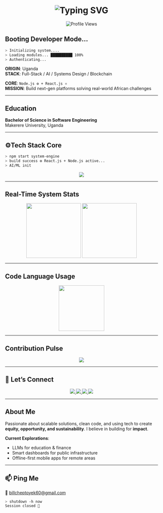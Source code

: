 <h1 align="center">
  <img src="https://readme-typing-svg.herokuapp.com?font=Fira+Code&weight=500&pause=1000&center=true&vCenter=true&width=435&lines=Hi%2C+I'm+Cheptoyek+Bill!;Software+Engineer;Innovation+%7C+Visionary;Building+Impactful+platforms+for+Africa" alt="Typing SVG" />
</h1>

<p align="center">
  <img src="https://komarev.com/ghpvc/?username=bill-cheptoyek&label=Profile%20Scans&color=00ff9f&style=flat-square" alt="Profile Views"/>
</p>

## Booting Developer Mode...

```bash
> Initializing system....
> Loading modules... ██████████ 100%
> Authenticating... 
```

**ORIGIN**: Uganda  
**STACK**: Full-Stack / AI / Systems Design / Blockchain

**CORE**: `Node.js ⚙️ + React.js ⚛`  
**MISSION**: Build next-gen platforms solving real-world African challenges

---

## Education

**Bachelor of Science in Software Engineering**  
Makerere University, Uganda

---

## ⚙Tech Stack Core

```bash
> npm start system-engine
> build success ⚙️ React.js + Node.js active...
> AI/ML init
```
<p align="center">
  <img src="https://skillicons.dev/icons?i=nodejs,react,python,js,java,vue,laravel,docker,git,github,vscode,androidstudio,postgres,mysql,jupyter" />
</p>

---

## Real-Time System Stats

<p align="center">
  <img src="https://github-readme-stats.vercel.app/api?username=bill-cheptoyek&show_icons=true&theme=tokyonight" height="180" />
  <img src="https://github-readme-streak-stats.herokuapp.com/?user=bill-cheptoyek&theme=tokyonight" height="180" />
</p>

---

## Code Language Usage

<p align="center">
  <img src="https://github-readme-stats.vercel.app/api/top-langs/?username=bill-cheptoyek&layout=compact&theme=tokyonight" height="150"/>
</p>

---

## Contribution Pulse

<p align="center">
  <img src="https://github-readme-activity-graph.vercel.app/graph?username=bill-cheptoyek&theme=tokyo-night&hide_border=true&area=true" />
</p>

---

## 🔌 Let’s Connect

<p align="center">
  <a href="https://www.linkedin.com/in/cheptoyekbill1" target="_blank">
    <img src="https://img.shields.io/badge/LinkedIn-0A66C2?style=for-the-badge&logo=linkedin&logoColor=white"/>
  </a>
  <a href="https://stackoverflow.com/users/yourprofile" target="_blank">
    <img src="https://img.shields.io/badge/StackOverflow-F58025?style=for-the-badge&logo=stack-overflow&logoColor=white"/>
  </a>
  <a href="https://www.kaggle.com/cheptoyekbill" target="_blank">
    <img src="https://img.shields.io/badge/Kaggle-20BEFF?style=for-the-badge&logo=kaggle&logoColor=white"/>
  </a>
  <a href="https://twitter.com/trojan__bill" target="_blank">
    <img src="https://img.shields.io/badge/Twitter-14171A?style=for-the-badge&logo=twitter&logoColor=1DA1F2"/>
  </a>
</p>

---

## About Me

Passionate about scalable solutions, clean code, and using tech to create **equity, opportunity, and sustainability**. I believe in building for **impact**.

**Current Explorations**:  
- LLMs for education & finance  
- Smart dashboards for public infrastructure  
- Offline-first mobile apps for remote areas

---

## 📫 Ping Me
📧 [billcheptoyek60@gmail.com](mailto:billcheptoyek60@gmail.com)  

```bash
> shutdown -h now
Session closed 🧠
```
